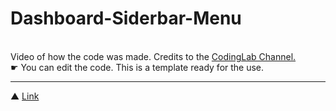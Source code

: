 # Dashboard-Siderbar-Menu
<br>
Video of how the code was made. Credits to the 
<a href="https://www.youtube.com/watch?v=wEfaoAa99XY"> CodingLab Channel.</a>
<br>
 ☛ You can edit the code. This is a template ready for the use.
<hr>
 ▲ <a href="https://suellen-kitten.github.io/Dashboard-Siderbar-Menu/"> Link </a>

